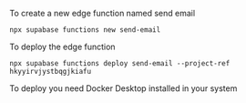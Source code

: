 To create a new edge function named send email

`npx supabase functions new send-email`

To deploy the edge function

`npx supabase functions deploy send-email --project-ref hkyyirvjystbqgjkiafu`

To deploy you need Docker Desktop installed in your system